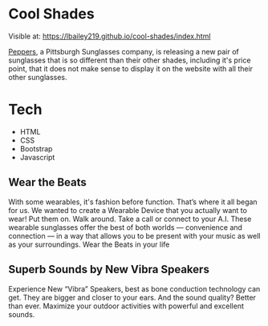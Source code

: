 # Cool Shades

Visible at: https://lbailey219.github.io/cool-shades/index.html

[Peppers](http://www.peppersusa.com), a Pittsburgh Sunglasses company, is releasing a new pair of sunglasses that is so different than their other shades, including it's price point, that it does not make sense to display it on the website with all their other sunglasses.

# Tech
- HTML
- CSS
- Bootstrap
- Javascript

## Wear the Beats

With some wearables, it's fashion before function. That’s where it all began for us. We wanted to create a Wearable Device that you actually want to wear! Put them on. Walk around. Take a call or connect to your A.I. These wearable sunglasses offer the best of both worlds — convenience and connection — in a way that allows you to be present with your music as well as your surroundings. Wear the Beats in your life


## Superb Sounds by New Vibra Speakers

Experience New “Vibra” Speakers, best as bone conduction technology can get. They are bigger and closer to your ears. And the sound quality? Better than ever. Maximize your outdoor activities with powerful and excellent sounds.
